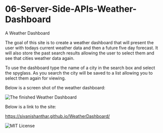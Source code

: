 # 06-Server-Side-APIs-Weather-Dashboard

A Weather Dashboard

The goal of this site is to create a weather dashboard that will present the user with todays current weather data and then a future five day forecast. It will also store the past search results allowing the user to select them and see that cities weather data again.  

To use the dashboard type the name of a city in the search box and select the spyglass. As you search the city will be saved to a list allowing you to select them again for viewing.   

Below is a screen shot of the weather dashboard:

![The finished Weather Dashboard](assets/images/Weather-Dashboard.png)

Below is a link to the site:

https://sivanishanthar.github.io/WeatherDashboard/


![MIT License](https://img.shields.io/apm/l/atomic-design-ui.svg?)
